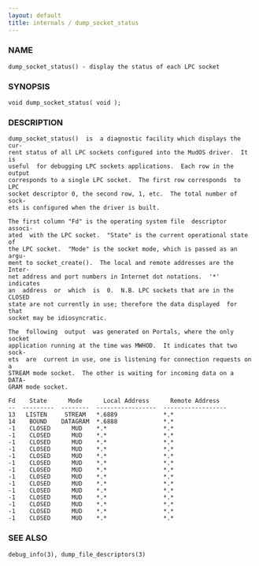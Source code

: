 ```yaml
---
layout: default
title: internals / dump_socket_status
---
```


### NAME

    dump_socket_status() - display the status of each LPC socket


### SYNOPSIS

    void dump_socket_status( void );


### DESCRIPTION

    dump_socket_status()  is  a diagnostic facility which displays the cur‐
    rent status of all LPC sockets configured into the MudOS driver.  It is
    useful  for debugging LPC sockets applications.  Each row in the output
    corresponds to a single LPC socket.  The first row corresponds  to  LPC
    socket descriptor 0, the second row, 1, etc.  The total number of sock‐
    ets is configured when the driver is built.

    The first column "Fd" is the operating system file  descriptor  associ‐
    ated  with the LPC socket.  "State" is the current operational state of
    the LPC socket.  "Mode" is the socket mode, which is passed as an argu‐
    ment to socket_create().  The local and remote addresses are the Inter‐
    net address and port numbers in Internet dot notations.  '*'  indicates
    an  address  or  which  is  0.  N.B. LPC sockets that are in the CLOSED
    state are not currently in use; therefore the data displayed  for  that
    socket may be idiosyncratic.

    The  following  output  was generated on Portals, where the only socket
    application running at the time was MWHOD.  It indicates that two sock‐
    ets  are  current in use, one is listening for connection requests on a
    STREAM mode socket.  The other is waiting for incoming data on a  DATA‐
    GRAM mode socket.

    Fd    State      Mode      Local Address      Remote Address
    --  ---------  --------  -----------------  ------------------
    13   LISTEN     STREAM   *.6889             *.*
    14    BOUND    DATAGRAM  *.6888             *.*
    -1    CLOSED      MUD    *.*                *.*
    -1    CLOSED      MUD    *.*                *.*
    -1    CLOSED      MUD    *.*                *.*
    -1    CLOSED      MUD    *.*                *.*
    -1    CLOSED      MUD    *.*                *.*
    -1    CLOSED      MUD    *.*                *.*
    -1    CLOSED      MUD    *.*                *.*
    -1    CLOSED      MUD    *.*                *.*
    -1    CLOSED      MUD    *.*                *.*
    -1    CLOSED      MUD    *.*                *.*
    -1    CLOSED      MUD    *.*                *.*
    -1    CLOSED      MUD    *.*                *.*
    -1    CLOSED      MUD    *.*                *.*
    -1    CLOSED      MUD    *.*                *.*


### SEE ALSO

    debug_info(3), dump_file_descriptors(3)
